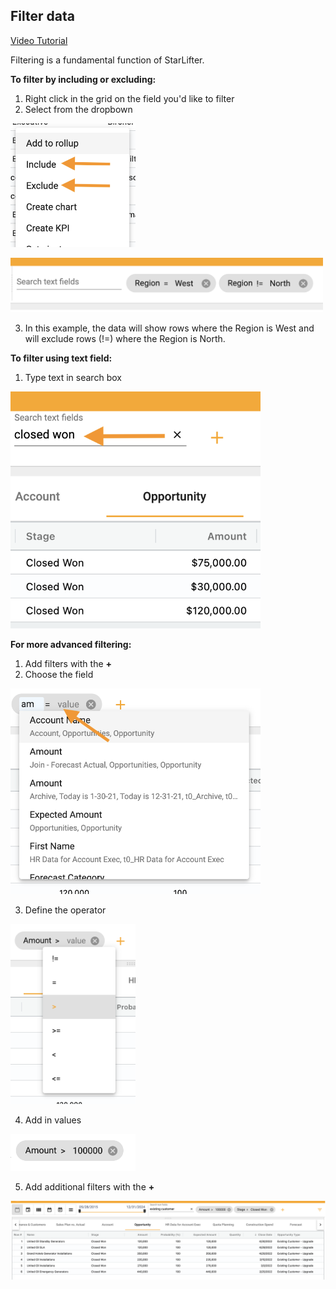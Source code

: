 ## Filter data
[Video Tutorial](https://youtu.be/PymSStssw24?feature=shared)

Filtering is a fundamental function of StarLifter. 

**To filter by including or excluding:**
1.  Right click in the grid on the field you'd like to filter
2.  Select from the dropbown

<img src="../assets/include.png"  style="width:200px" class="border"></img>

<img src="../assets/filter_include_result.png"  style="width:500px" class="border"></img>

3. In this example, the data will show rows where the Region is West and will exclude rows (!=) where the Region is North.

**To filter using text field:**
1. Type text in search box


<img src="../assets/filter_textfilter.png"  style="width:400px" class="border"></img>

**For more advanced filtering:**
1.  Add filters with the **+**
2.  Choose the field

<img src="../assets/filter_type_ahead.png"  style="width:400px" class="border"></img>

3.  Define the operator

<img src="../assets/filter_operators.png"  style="width:200px" class="border"></img>

4.  Add in values

<img src="../assets/filter_values.png"  style="width:200px" class="border"></img>

5.  Add additional filters with the **+**

<img src="../assets/filter_all.png"  style="width:800px" class="border"></img>




